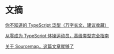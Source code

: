 # 文摘

[你不知道的 TypeScript 泛型（万字长文，建议收藏）](https://lucifer.ren/blog/2020/06/16/ts-generics/)

[从零成为 TypeScript 体操运动员，高级类型完全指南](https://mp.weixin.qq.com/s/wQhBbnqzXmP8CTsGacIi5w)

[关于 Sourcemap，这篇文章就够了](https://mp.weixin.qq.com/s/xxIOodSWaLJMgUxzXpn7Sg)